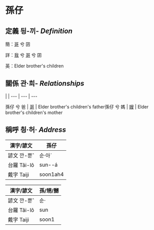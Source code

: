 # 孫仔
## 定義 딍-끼- _Definition_
簡：[哥](member4.md) 兮 囝

詳：[我](member1.md) 兮 [哥](member4.md) 兮 囝

英：Elder brother's children

## 關係 관·희- _Relationships_

 | | 
--- | --- | --- 


孫仔 兮 爸 | [哥](member4.md) | Elder brother's children's father孫仔 兮 媽 | [嫂](member21.md) | Elder brother's children's mother

## 稱呼 칑·허· _Address_

漢字/諺文 | 孫仔
--- | ---
諺文 깐-뿐ˆ | 순·아ˊ
台羅 Tâi-lô | sun--á
戴字 Taiji | soon1ah4


漢字/諺文 | 孫/甥/嬲
--- | ---
諺文 깐-뿐ˆ | 순·
台羅 Tâi-lô | sun
戴字 Taiji | soon1



